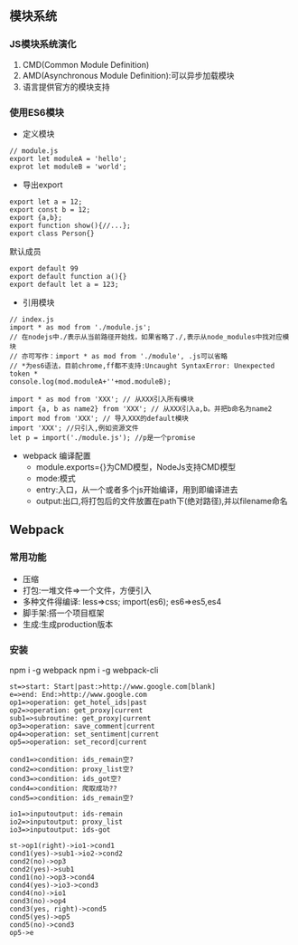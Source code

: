 ## 模块系统

### JS模块系统演化
1. CMD(Common Module Definition)
2. AMD(Asynchronous Module Definition):可以异步加载模块
3. 语言提供官方的模块支持

### 使用ES6模块
+ 定义模块
```
// module.js
export let moduleA = 'hello';
exprot let moduleB = 'world';
```
  + 导出export
  ```
  export let a = 12;
  export const b = 12;
  export {a,b};
  export function show(){//...};
  export class Person{}
  ```
   默认成员
  ```
  export default 99 
  export default function a(){} 
  export default let a = 123;
  ```

+ 引用模块
```
// index.js
import * as mod from './module.js';
// 在nodejs中./表示从当前路径开始找，如果省略了./,表示从node_modules中找对应模块  
// 亦可写作：import * as mod from './module', .js可以省略  
// *为es6语法，目前chrome,ff都不支持:Uncaught SyntaxError: Unexpected token *  
console.log(mod.moduleA+''+mod.moduleB);
```
```
import * as mod from 'XXX'; // 从XXX引入所有模块
import {a, b as name2} from 'XXX'; // 从XXX引入a,b。并把b命名为name2
import mod from 'XXX'; // 导入XXX的default模块
import 'XXX'; //只引入,例如资源文件
let p = import('./module.js'); //p是一个promise

```
+ webpack 编译配置
  + module.exports={}为CMD模型，NodeJs支持CMD模型
  + mode:模式
  + entry:入口，从一个或者多个js开始编译，用到即编译进去
  + output:出口,将打包后的文件放置在path下(绝对路径),并以filename命名

## Webpack

### 常用功能
* 压缩
* 打包:一堆文件=>一个文件，方便引入
* 多种文件得编译: less=>css; import(es6); es6=>es5,es4
* 脚手架:搭一个项目框架
* 生成:生成production版本

### 安装
npm i -g webpack
npm i -g webpack-cli

```flow
st=>start: Start|past:>http://www.google.com[blank]
e=>end: End:>http://www.google.com
op1=>operation: get_hotel_ids|past
op2=>operation: get_proxy|current
sub1=>subroutine: get_proxy|current
op3=>operation: save_comment|current
op4=>operation: set_sentiment|current
op5=>operation: set_record|current

cond1=>condition: ids_remain空?
cond2=>condition: proxy_list空?
cond3=>condition: ids_got空?
cond4=>condition: 爬取成功??
cond5=>condition: ids_remain空?

io1=>inputoutput: ids-remain
io2=>inputoutput: proxy_list
io3=>inputoutput: ids-got

st->op1(right)->io1->cond1
cond1(yes)->sub1->io2->cond2
cond2(no)->op3
cond2(yes)->sub1
cond1(no)->op3->cond4
cond4(yes)->io3->cond3
cond4(no)->io1
cond3(no)->op4
cond3(yes, right)->cond5
cond5(yes)->op5
cond5(no)->cond3
op5->e